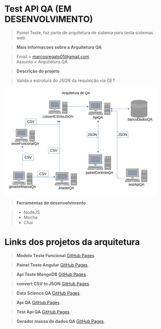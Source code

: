 # Test API QA (EM DESENVOLVIMENTO)

> Painel Teste, faz parte de arquitetura de sistema para testa sistemas web.</br>

> __Mais informacoes sobre a Arquitetura QA__<br/>

>  Email = marcosregato01@gmail.com<br/>
>  Assunto = Arquitetura QA

> __Descrição do projeto__

>	Valida a estrutura do JSON da requisição via GET 

![Semantic description of image](./diagrama.png)</p>

> __Ferramentas de desenvolvimento__

> * NodeJS
> * Mocha
> * Chai



# Links dos projetos da arquitetura

> __Modelo Teste Funcional__
> [GitHub Pages](https://github.com/marcosregato/modeloTesteFuncional).</br>

> __Painel Teste Angular__
> [GitHub Pages](https://github.com/marcosregato/painelTesteAngular).</br>

> __Api Teste MongoDB__
> [GitHub Pages](https://github.com/marcosregato/apiTesteMongoDB).</br>

> __convert CSV to JSON__
> [GitHub Pages](https://github.com/marcosregato/convertCSVtoJSON).</br>

> __Data Science QA__
> [GitHub Pages](https://github.com/marcosregato/dataScienceQA).</br>

> __Api QA__
> [GitHub Pages](https://github.com/marcosregato/apiQA).</br>

> __Test Api QA__
> [GitHub Pages](https://github.com/marcosregato/testApiQA).</br>

> __Gerador massa de dados QA__
> [GitHub Pages](https://github.com/marcosregato/geradorMassaQA).</br>
